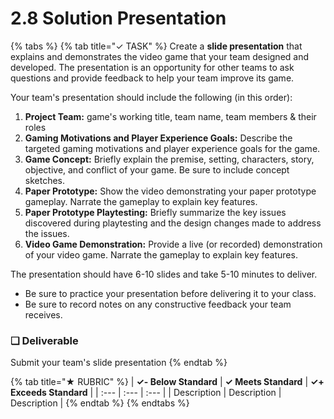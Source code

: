 # 2.8 Solution Presentation

{% tabs %}
{% tab title="✓ TASK" %}
Create a **slide presentation** that explains and demonstrates the video game that your team designed and developed. The presentation is an opportunity for other teams to ask questions and provide feedback to help your team improve its game.

Your team's presentation should include the following \(in this order\):

1. **Project Team:** game's working title, team name, team members & their roles
2. **Gaming Motivations and Player Experience Goals:** Describe the targeted gaming motivations and player experience goals for the game.
3. **Game Concept:**  Briefly explain the premise, setting, characters, story, objective, and conflict of your game. Be sure to include concept sketches.
4. **Paper Prototype:**  Show the video demonstrating your paper prototype gameplay. Narrate the gameplay to explain key features.
5. **Paper Prototype Playtesting:**  Briefly summarize the key issues discovered during playtesting and the design changes made to address the issues.
6. **Video Game Demonstration:**  Provide a live \(or recorded\) demonstration of your video game. Narrate the gameplay to explain key features.

The presentation should have 6-10 slides and take 5-10 minutes to deliver.

* Be sure to practice your presentation before delivering it to your class.
* Be sure to record notes on any constructive feedback your team receives.

### **❏ Deliverable**

Submit your team's slide presentation
{% endtab %}

{% tab title="★ RUBRIC" %}
| **✓- Below Standard** | **✓ Meets Standard** | **✓+ Exceeds Standard** |
| :--- | :--- | :--- |
| Description | Description | Description |
{% endtab %}
{% endtabs %}

